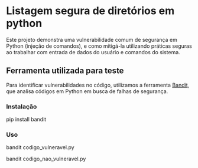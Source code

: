 # Listagem segura de diretórios em python

Este projeto demonstra uma vulnerabilidade comum de segurança em Python (injeção de comandos), e como mitigá-la utilizando práticas seguras ao trabalhar com entrada de dados do usuário e comandos do sistema.

## Ferramenta utilizada para teste

Para identificar vulnerabilidades no código, utilizamos a ferramenta [Bandit](https://bandit.readthedocs.io/en/latest/), que analisa códigos em Python em busca de falhas de segurança.

### Instalação

pip install bandit

### Uso

bandit codigo_vulneravel.py

bandit codigo_nao_vulneravel.py